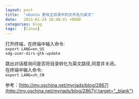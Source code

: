 ```yaml
---
layout: post
title:  "ubuntu 更改主目录中的文件名为英文"
date:   2011-01-24 10:48:41 +0800
categories: blog
tags:   [linux]
---
```

打开终端，在终端中输入命令:      
`export LANG=en_US`    
`xdg-user-dirs-gtk-update`

跳出对话框询问是否将目录转化为英文路径,同意并关闭。        
在终端中输入命令:       
`export LANG=zh_CN`

参考：[http://my.oschina.net/myriads/blog/2867](http://my.oschina.net/myriads/blog/2867){:target="_blank"}